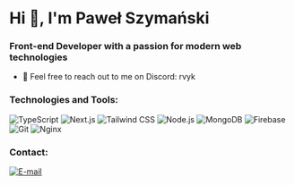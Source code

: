 <h1>Hi 👋, I'm Paweł Szymański</h1>
<h3>Front-end Developer with a passion for modern web technologies</h3>

- 💬 Feel free to reach out to me on Discord: rvyk

<h3 align="left">Technologies and Tools:</h3>
<p align="left">
  <img src="https://img.shields.io/badge/TypeScript-007ACC?style=flat-square&logo=typescript&logoColor=white" alt="TypeScript" />
  <img src="https://img.shields.io/badge/Next.js-000000?style=flat-square&logo=next.js&logoColor=white" alt="Next.js" />
  <img src="https://img.shields.io/badge/Tailwind_CSS-38B2AC?style=flat-square&logo=tailwind-css&logoColor=white" alt="Tailwind CSS" />
  <img src="https://img.shields.io/badge/Node.js-339933?style=flat-square&logo=node.js&logoColor=white" alt="Node.js" />
  <img src="https://img.shields.io/badge/MongoDB-47A248?style=flat-square&logo=mongodb&logoColor=white" alt="MongoDB" />
  <img src="https://img.shields.io/badge/Firebase-FFCA28?style=flat-square&logo=firebase&logoColor=black" alt="Firebase" />
  <img src="https://img.shields.io/badge/Git-F05032?style=flat-square&logo=git&logoColor=white" alt="Git" />
  <img src="https://img.shields.io/badge/Nginx-009639?style=flat-square&logo=nginx&logoColor=white" alt="Nginx" />
</p>

<h3 align="left">Contact:</h3>
<p align="left">
  <a href="mailto:szymanskipawel327@gmail.com"><img src="https://img.shields.io/badge/E--mail-D14836?style=flat-square&logo=gmail&logoColor=white" alt="E-mail" /></a>
</p>

